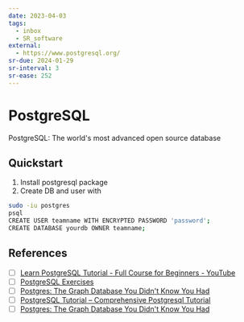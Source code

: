 ```yaml
---
date: 2023-04-03
tags:
  - inbox
  - SR_software
external:
  - https://www.postgresql.org/
sr-due: 2024-01-29
sr-interval: 3
sr-ease: 252
---
```


# PostgreSQL

PostgreSQL: The world's most advanced open source database

## Quickstart

1. Install postgresql package
2. Create DB and user with

```sh
sudo -iu postgres
psql
CREATE USER teamname WITH ENCRYPTED PASSWORD 'password';
CREATE DATABASE yourdb OWNER teamname;
```

## References

- [ ] [Learn PostgreSQL Tutorial - Full Course for Beginners - YouTube](https://www.youtube.com/watch?v=qw--VYLpxG4)
- [ ] [PostgreSQL Exercises](https://pgexercises.com/gettingstarted.html)
- [ ] [Postgres: The Graph Database You Didn't Know You Had](https://www.dylanpaulus.com/posts/postgres-is-a-graph-database/)
- [ ] [PostgreSQL Tutorial – Comprehensive Postgresql Tutorial](https://www.postgresqltutorial.com/)
- [ ] [Postgres: The Graph Database You Didn't Know You Had](https://www.dylanpaulus.com/posts/postgres-is-a-graph-database/)
